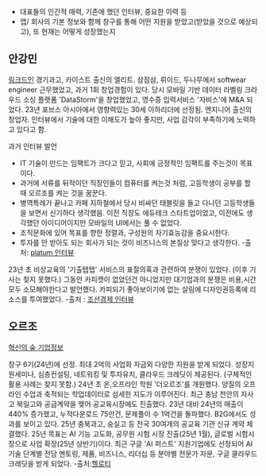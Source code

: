 

- 대표들의 인간적 매력, 기존에 했던 인터뷰, 중요한 이력 등
- 앱/ 회사의 기본 정보와 함께 창구를 통해 어떤 지원을 받았고(받았을 것으로 예상되고), 또 현재는 어떻게 성장했는지


## 안강민
[링크드인](https://www.linkedin.com/in/kangminahn/recent-activity/all/)
경기과고, 카이스트 출신의 엘리트. 삼점삼, 뤼이드, 두나무에서 softwear engineer 근무했었고, 과거 1회 창업경험이 있다. 당시 모바일 기반 데이터 라벨링 크라우드 소싱 플랫폼 'DataStorm'을 창업했었고, 영수증 입력서비스 '자비스'에 M&A 되었다.
23년 포브스 아시아에서 영향력있는 30세 이하리더에 선정됨.
엔지니어 출신의 창업자. 인터뷰에서 기술에 대한 이해도가 높아 좋지만, 사업 감각이 부족하기에 노력하고 있다고 함.

과거 인터뷰 발언
- IT 기술이 만드는 임팩트가 크다고 믿고, 사회에 긍정적인 임팩트를 주는것이 목표이다.
- 과거에 서류를 뒤적이던 직장인들이 컴퓨터를 켜는것 처럼, 고등학생이 공부를 할 때 오르조를 켜는 것을 꿈꾼다.
- 병역특례가 끝나고 카페 지하철에서 당시 비싸던 태블릿을 들고 다니던 고등학생들을 보면서 신기하다 생각했음. 이전 직장도 에듀테크 스타트업이었고, 이전에도 생각했던 아이디어이지만 모바일의 UI에서는 풀 수 없었다.
- 조직문화에 있어 목표를 향한 정렬과, 구성원의 자기효능감을 중요시한다.
- 투자를 안 받아도 되는 회사가 되는 것이 비즈니스의 본질상 맞다고 생각한다.
-출처: [platum 인터뷰](https://platum.kr/archives/200250)

23년 초 비상교육의 '기출탭탭' 서비스의 표절의혹과 관련하여 분쟁이 있었다. (이후 기사는 찾지 못했다.) 그동안 카피캣이 없었던건 아니었지만 대기업과의 분쟁은 비용,시간 모두 소모해야한다고 발언했다. 카피되기 좋아보이기에 없는 살림에 디자인권등록에 리소스를 투여했었다.
-출처 : [조선경제 인터뷰](https://www.chosun.com/economy/smb-venture/2023/02/21/WMVJ7DKGK5CSHMH4ZWPMPQFJ5E/)
## 오르조
[혁신의 숲 기업정보](https://www.innoforest.co.kr/company/CP00012254/%EC%8A%AC%EB%A7%81)

창구 6기(24년)에 선정. 최대 2억의 사업화 자금외 다양한 지원을 받게 되었다. 성장지원세미나, 심층컨설팅, 네트워킹 및 투자유치, 클라우드 크레딧이 제공된다. (구체적인 활용 사례는 찾지 못함.)
24년 초 온,오프라인 학원 '더오르조'를 개원했다. 양질의 오프라인 수업과 축적되는 학업데이터로 섬세한 지도가 이루어진다. 최근 충남 천안의 자사고 북일고와 공급계약을 맺어 공교육시장에도 진출했다. 
23년 대비 24년의 매출이 440% 증가했고, 누적다운로드 75만건, 문제풀이 수 1억건을 돌파했다. B2G에서도 성과를 보이고 있다. 25년 충북과고, 숭실고 등 전국 30여개의 공교육 기관 신규 계약 체결했다.
25년 목표는 AI 기능 고도화, 공무원 시험 시장 진출(25년 1월), 글로벌 시험시장으로 사업 확장(25년 상반기)이다. 최근 구글 'AI 퍼스트' 지원기업에도 선정되어 AI 기술 단계별 전담 멘토링, 제품, 비즈니스, 리더십 등 분야별 전문가 자문, 구글 클라우드 크레딧을 받게 되었다.
-출처:[헬로티](https://www.hellot.net/news/article.html?no=98387)
